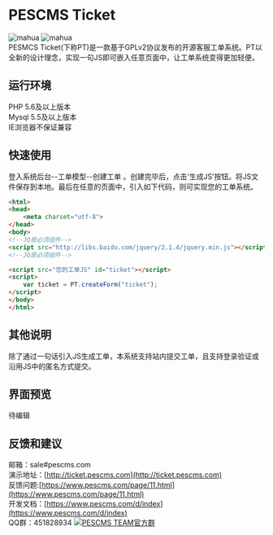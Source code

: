 # PESCMS Ticket  
![mahua](https://img.shields.io/github/tag/lazyphp/PESCMS-Ticket.svg) ![mahua](https://img.shields.io/github/license/lazyphp/PESCMS-Ticket.svg)  
PESMCS Ticket(下称PT)是一款基于GPLv2协议发布的开源客服工单系统。PT以全新的设计理念，实现一句JS即可嵌入任意页面中，让工单系统变得更加轻便。  
## 运行环境
PHP 5.6及以上版本  
Mysql 5.5及以上版本  
IE浏览器不保证兼容  

## 快速使用  
登入系统后台--工单模型--创建工单 。创建完毕后，点击'生成JS'按钮。将JS文件保存到本地。最后在任意的页面中，引入如下代码，则可实现您的工单系统。  
  
```html
<html>
<head>
    <meta charset="utf-8">
</head>
<body>
<!--JQ是必须组件-->
<script src="http://libs.baidu.com/jquery/2.1.4/jquery.min.js"></script>
<!--JQ是必须组件-->

<script src="您的工单JS" id="ticket"></script>
<script>
    var ticket = PT.createForm("ticket");
</script>
</body>
</html>
```

## 其他说明  
除了通过一句话引入JS生成工单，本系统支持站内提交工单，且支持登录验证或沿用JS中的匿名方式提交。  

## 界面预览  
待编辑  

## 反馈和建议  
邮箱：sale#pescms.com  
演示地址：[http://ticket.pescms.com](http://ticket.pescms.com)  
反馈问题:[https://www.pescms.com/page/11.html](https://www.pescms.com/page/11.html)  
开发文档：[https://www.pescms.com/d/index](https://www.pescms.com/d/index)  
QQ群：451828934 <a target="_blank" href="http://shang.qq.com/wpa/qunwpa?idkey=70b9d382c5751b7b64117191a71d083fbab885f1fb7c009f0dc427851300be3a"><img border="0" src="http://pub.idqqimg.com/wpa/images/group.png" alt="PESCMS TEAM官方群" title="PESCMS TEAM官方群"></a> 